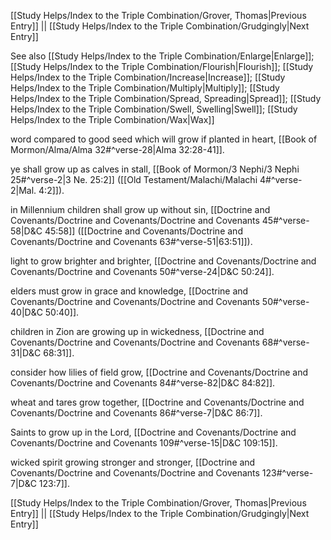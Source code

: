 [[Study Helps/Index to the Triple Combination/Grover, Thomas|Previous Entry]]  ||  [[Study Helps/Index to the Triple Combination/Grudgingly|Next Entry]]

 See also [[Study Helps/Index to the Triple Combination/Enlarge|Enlarge]]; [[Study Helps/Index to the Triple Combination/Flourish|Flourish]]; [[Study Helps/Index to the Triple Combination/Increase|Increase]]; [[Study Helps/Index to the Triple Combination/Multiply|Multiply]]; [[Study Helps/Index to the Triple Combination/Spread, Spreading|Spread]]; [[Study Helps/Index to the Triple Combination/Swell, Swelling|Swell]]; [[Study Helps/Index to the Triple Combination/Wax|Wax]]

 word compared to good seed which will grow if planted in heart, [[Book of Mormon/Alma/Alma 32#^verse-28|Alma 32:28-41]].

 ye shall grow up as calves in stall, [[Book of Mormon/3 Nephi/3 Nephi 25#^verse-2|3 Ne. 25:2]] ([[Old Testament/Malachi/Malachi 4#^verse-2|Mal. 4:2]]).

 in Millennium children shall grow up without sin, [[Doctrine and Covenants/Doctrine and Covenants/Doctrine and Covenants 45#^verse-58|D&C 45:58]] ([[Doctrine and Covenants/Doctrine and Covenants/Doctrine and Covenants 63#^verse-51|63:51]]).

 light to grow brighter and brighter, [[Doctrine and Covenants/Doctrine and Covenants/Doctrine and Covenants 50#^verse-24|D&C 50:24]].

 elders must grow in grace and knowledge, [[Doctrine and Covenants/Doctrine and Covenants/Doctrine and Covenants 50#^verse-40|D&C 50:40]].

 children in Zion are growing up in wickedness, [[Doctrine and Covenants/Doctrine and Covenants/Doctrine and Covenants 68#^verse-31|D&C 68:31]].

 consider how lilies of field grow, [[Doctrine and Covenants/Doctrine and Covenants/Doctrine and Covenants 84#^verse-82|D&C 84:82]].

 wheat and tares grow together, [[Doctrine and Covenants/Doctrine and Covenants/Doctrine and Covenants 86#^verse-7|D&C 86:7]].

 Saints to grow up in the Lord, [[Doctrine and Covenants/Doctrine and Covenants/Doctrine and Covenants 109#^verse-15|D&C 109:15]].

 wicked spirit growing stronger and stronger, [[Doctrine and Covenants/Doctrine and Covenants/Doctrine and Covenants 123#^verse-7|D&C 123:7]].

[[Study Helps/Index to the Triple Combination/Grover, Thomas|Previous Entry]]  ||  [[Study Helps/Index to the Triple Combination/Grudgingly|Next Entry]]